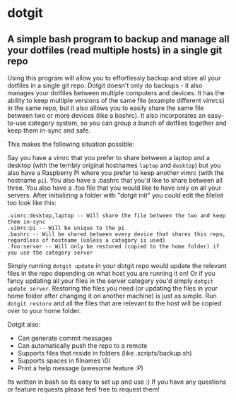 # dotgit
## A simple bash program to backup and manage all your dotfiles (read multiple hosts) in a single git repo

Using this program will allow you to effortlessly backup and store all your dotfiles in a single git repo. Dotgit doesn't only do backups - it also manages your dotfiles between multiple computers and devices. It has the ability to keep multiple versions of the same file (example different vimrcs) in the same repo, but it also allows you to easily share the same file between two or more devices (like a bashrc). It also incorporates an easy-to-use category system, so you can group a bunch of dotfiles together and keep them in-sync and safe.

This makes the following situation possible:

Say you have a vimrc that you prefer to share between a laptop and a desktop (with the terribly original hostnames `laptop` and `desktop`) but you also have a Raspberry Pi where you prefer to keep another vimrc (with the hostname `pi`). You also have a .bashrc that you'd like to share between all three. You also have a .foo file that you would like to have only on all your servers. After initializing a folder with "dotgit init" you could edit the filelist too look like this:

```
.vimrc:desktop,laptop -- Will share the file between the two and keep them in-sync
.vimrc:pi -- Will be unique to the pi
.bashrc -- Will be shared between every device that shares this repo, regardless of hostname (unless a category is used)
.foo:server -- Will only be restored (copied to the home folder) if you use the category server
```
Simply running `dotgit update` in your dotgit repo would update the relevant files in the repo depending on what host you are running it on! Or if you fancy updating all your files in the server category you'd simply `dotgit update server`. Restoring the files you need (or updating the files in your home folder after changing it on another machine) is just as simple. Run `dotgit restore` and all the files that are relevant to the host will be copied over to your home folder.

Dotgit also:
* Can generate commit messages
* Can automatically push the repo to a remote
* Supports files that reside in folders (like .scripts/backup.sh)
* Supports spaces in filnames \0/
* Print a help message (awesome feature :P)

Its written in bash so its easy to set up and use :) If you have any questions or feature requests please feel free to request them!
